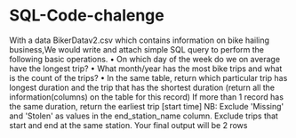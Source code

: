 # SQL-Code-chalenge
With a data BikerDatav2.csv which contains information on bike hailing business,We would write and attach simple SQL query to perform the following basic operations.
•	On which day of the week do we on average have the longest trip?
•	What month/year has the most bike trips and what is the count of the trips?
•	In the same table, return which particular trip has longest duration and the trip that has the shortest duration (return all the information(columns) on the table for this record)
If more than 1 record has the same duration, return the earliest trip [start time]
NB: Exclude 'Missing' and 'Stolen' as values in the end_station_name column.
Exclude trips that start and end at the same station.
Your final output will be 2 rows

